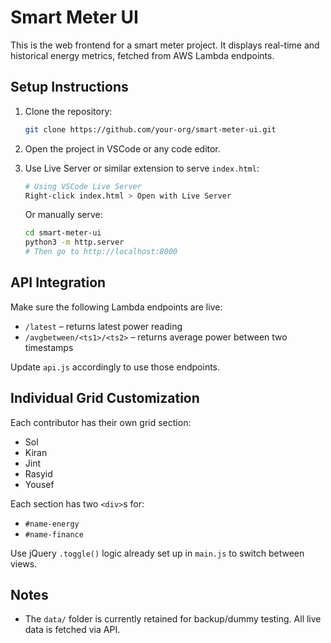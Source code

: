 # Smart Meter UI

This is the web frontend for a smart meter project. It displays real-time and historical energy metrics, fetched from AWS Lambda endpoints.

## Setup Instructions
1. Clone the repository:
   ```bash
   git clone https://github.com/your-org/smart-meter-ui.git
   ```

2. Open the project in VSCode or any code editor.

3. Use Live Server or similar extension to serve `index.html`:
   ```bash
   # Using VSCode Live Server
   Right-click index.html > Open with Live Server
   ```
   Or manually serve:
   ```bash
   cd smart-meter-ui
   python3 -m http.server
   # Then go to http://localhost:8000
   ```

## API Integration
Make sure the following Lambda endpoints are live:
- `/latest` – returns latest power reading
- `/avgbetween/<ts1>/<ts2>` – returns average power between two timestamps

Update `api.js` accordingly to use those endpoints.

## Individual Grid Customization
Each contributor has their own grid section:
- Sol
- Kiran
- Jint
- Rasyid
- Yousef

Each section has two `<div>`s for:
- `#name-energy`
- `#name-finance`

Use jQuery `.toggle()` logic already set up in `main.js` to switch between views.

## Notes
- The `data/` folder is currently retained for backup/dummy testing. All live data is fetched via API.
